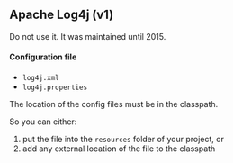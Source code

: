 ## Apache Log4j (v1)

Do not use it. It was maintained until 2015.  

#### Configuration file

- `log4j.xml`
- `log4j.properties`

The location of the config files must be in the classpath.

So you can either:
1. put the file into the `resources` folder of your project, or
2. add any external location of the file to the classpath
